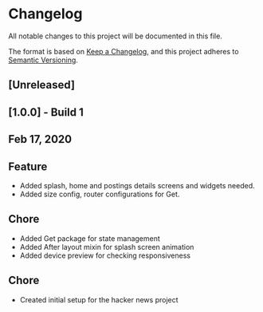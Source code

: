 # Changelog
All notable changes to this project will be documented in this file.

The format is based on [Keep a Changelog](https://keepachangelog.com/en/1.0.0/),
and this project adheres to [Semantic Versioning](https://semver.org/spec/v2.0.0.html).

## [Unreleased]

## [1.0.0] - Build 1

## Feb 17, 2020

## Feature

- Added splash, home and postings details screens and widgets needed.
- Added size config, router configurations for Get.

## Chore

- Added Get package for state management
- Added After layout mixin for splash screen animation
- Added device preview for checking responsiveness

## Chore

- Created initial setup for the hacker news project
  